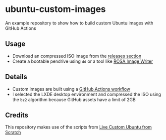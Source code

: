 # ubuntu-custom-images

An example repository to show how to build custom Ubuntu images with GitHub Actions

## Usage
- Download an compressed ISO image from the [releases section](https://github.com/epassaro/ubuntu-custom-images/releases)
- Create a bootable pendrive using `dd` or a tool like [ROSA Image Writer](http://wiki.rosalab.ru/en/index.php/ROSA_ImageWriter)

## Details
- Custom images are built using a [GitHub Actions workflow](https://github.com/epassaro/ubuntu-custom-images/blob/main/.github/workflows/build.yml)
- I selected the LXDE desktop environment and compressed the ISO using the `bz2` algorithm because GitHub assets have a limit of 2GB

## Credits

This repository makes use of the scripts from [Live Custom Ubuntu from Scratch](https://github.com/mvallim/live-custom-ubuntu-from-scratch)
